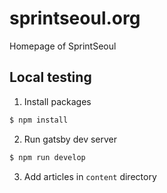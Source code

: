 # sprintseoul.org
Homepage of SprintSeoul

## Local testing

1. Install packages

```bash
$ npm install
```

2. Run gatsby dev server

```bash
$ npm run develop
```

3. Add articles in `content` directory
